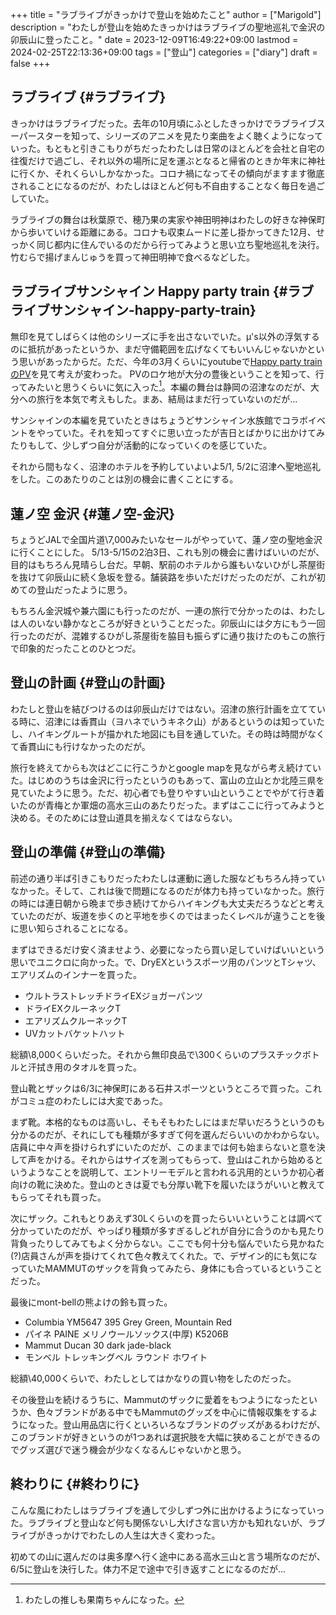 +++
title = "ラブライブがきっかけで登山を始めたこと"
author = ["Marigold"]
description = "わたしが登山を始めたきっかけはラブライブの聖地巡礼で金沢の卯辰山に登ったこと。"
date = 2023-12-09T16:49:22+09:00
lastmod = 2024-02-25T22:13:36+09:00
tags = ["登山"]
categories = ["diary"]
draft = false
+++

## ラブライブ {#ラブライブ}

きっかけはラブライブだった。去年の10月頃にふとしたきっかけでラブライブスーパースターを知って、シリーズのアニメを見たり楽曲をよく聴くようになっていった。もともと引きこもりがちだったわたしは日常のほとんどを会社と自宅の往復だけで過ごし、それ以外の場所に足を運ぶとなると帰省のときか年末に神社に行くか、それくらいしかなかった。コロナ禍になってその傾向がますます徹底されることになるのだが、わたしはほとんど何も不自由することなく毎日を過ごしていた。

ラブライブの舞台は秋葉原で、穂乃果の実家や神田明神はわたしの好きな神保町から歩いていける距離にある。コロナも収束ムードに差し掛かってきた12月、せっかく同じ都内に住んでいるのだから行ってみようと思い立ち聖地巡礼を決行。竹むらで揚げまんじゅうを買って神田明神で食べるなどした。


## ラブライブサンシャイン Happy party train {#ラブライブサンシャイン-happy-party-train}

無印を見てしばらくは他のシリーズに手を出さないでいた。μ's以外の浮気するのに抵抗があったというか、まだ守備範囲を広げなくてもいいんじゃないかという思いがあったからだ。ただ、今年の3月くらいにyoutubeで[Happy party trainのPV](https://youtu.be/sdxI33R8EJ0)を見て考えが変わった。
PVのロケ地が大分の豊後ということを知って、行ってみたいと思うくらいに気に入った[^fn:1]。本編の舞台は静岡の沼津なのだが、大分への旅行を本気で考えもした。まあ、結局はまだ行っていないのだが...

サンシャインの本編を見ていたときはちょうどサンシャイン水族館でコラボイベントをやっていた。それを知ってすぐに思い立ったが吉日とばかりに出かけてみたりもして、少しずつ自分が活動的になっていくのを感じていた。

それから間もなく、沼津のホテルを予約していよいよ5/1, 5/2に沼津へ聖地巡礼をした。このあたりのことは別の機会に書くことにする。


## 蓮ノ空 金沢 {#蓮ノ空-金沢}

ちょうどJALで全国片道\\7,000みたいなセールがやっていて、蓮ノ空の聖地金沢に行くことにした。
5/13-5/15の2泊3日、これも別の機会に書けばいいのだが、目的はもちろん見晴らし台だ。早朝、駅前のホテルから誰もいないひがし茶屋街を抜けて卯辰山に続く急坂を登る。舗装路を歩いただけだったのだが、これが初めての登山だったように思う。

もちろん金沢城や兼六園にも行ったのだが、一連の旅行で分かったのは、わたしは人のいない静かなところが好きということだった。卯辰山には夕方にもう一回行ったのだが、混雑するひがし茶屋街を脇目も振らずに通り抜けたのもこの旅行で印象的だったことのひとつだ。


## 登山の計画 {#登山の計画}

わたしと登山を結びつけるのは卯辰山だけではない。沼津の旅行計画を立てている時に、沼津には香貫山（ヨハネでいうキネク山）があるというのは知っていたし、ハイキングルートが描かれた地図にも目を通していた。その時は時間がなくて香貫山にも行けなかったのだが。

旅行を終えてからも次はどこに行こうかとgoogle mapを見ながら考え続けていた。はじめのうちは金沢に行ったというのもあって、富山の立山とか北陸三県を見ていたように思う。ただ、初心者でも登りやすい山ということでやがて行き着いたのが青梅とか軍畑の高水三山のあたりだった。まずはここに行ってみようと決める。そのためには登山道具を揃えなくてはならない。


## 登山の準備 {#登山の準備}

前述の通り半ば引きこもりだったわたしは運動に適した服などもちろん持っていなかった。そして、これは後で問題になるのだが体力も持っていなかった。旅行の時には連日朝から晩まで歩き続けてからハイキングも大丈夫だろうなどと考えていたのだが、坂道を歩くのと平地を歩くのではまったくレベルが違うことを後に思い知らされることになる。

まずはできるだけ安く済ませよう、必要になったら買い足していけばいいという思いでユニクロに向かった。で、DryEXというスポーツ用のパンツとTシャツ、エアリズムのインナーを買った。

-   ウルトラストレッチドライEXジョガーパンツ
-   ドライEXクルーネックT
-   エアリズムクルーネックT
-   UVカットバケットハット

総額\\8,000くらいだった。それから無印良品で\\300くらいのプラスチックボトルと汗拭き用のタオルを買った。

登山靴とザックは6/3に神保町にある石井スポーツというところで買った。これがコミュ症のわたしには大変であった。

まず靴。本格的なものは高いし、そもそもわたしにはまだ早いだろうというのも分かるのだが、それにしても種類が多すぎて何を選んだらいいのかわからない。店員に中々声を掛けられずにいたのだが、このままでは何も始まらないと意を決して声をかける。それからはサイズを測ってもらって、登山はこれから始めるというようなことを説明して、エントリーモデルと言われる汎用的というか初心者向けの靴に決めた。登山のときは夏でも分厚い靴下を履いたほうがいいと教えてもらってそれも買った。

次にザック。これもとりあえず30Lくらいのを買ったらいいということは調べて分かっていたのだが、やっぱり種類が多すぎるしどれが自分に合うのかも見たり背負ったりしてみてもよく分からない。ここでも何十分も悩んでいたら見かねた(?)店員さんが声を掛けてくれて色々教えてくれた。で、デザイン的にも気になっていたMAMMUTのザックを背負ってみたら、身体にも合っているということだった。

最後にmont-bellの熊よけの鈴も買った。

-   Columbia YM5647 395 Grey Green, Mountain Red
-   パイネ PAINE メリノウールソックス(中厚) K5206B
-   Mammut Ducan 30 dark jade-black
-   モンベル トレッキングベル ラウンド ホワイト

総額\\40,000くらいで、わたしとしてはかなりの買い物をしたのだった。

その後登山を続けるうちに、Mammutのザックに愛着をもつようになったというか、色々ブランドがある中でもMammutのグッズを中心に情報収集をするようになった。登山用品店に行くといろいろなブランドのグッズがあるわけだが、このブランドが好きというのが1つあれば選択肢を大幅に狭めることができるのでグッズ選びで迷う機会が少なくなるんじゃないかと思う。


## 終わりに {#終わりに}

こんな風にわたしはラブライブを通して少しずつ外に出かけるようになっていった。ラブライブと登山など何も関係ないし大げさな言い方かも知れないが、ラブライブがきっかけでわたしの人生は大きく変わった。

初めての山に選んだのは奥多摩へ行く途中にある高水三山と言う場所なのだが、
6/5に登山を決行した。体力不足で途中で引き返すことになるのだが...

[^fn:1]: わたしの推しも果南ちゃんになった。
